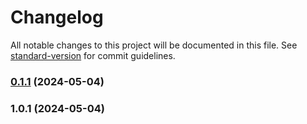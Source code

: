 # Changelog

All notable changes to this project will be documented in this file. See [standard-version](https://github.com/conventional-changelog/standard-version) for commit guidelines.

### [0.1.1](https://github.com/Ustinov01/releaseNotes/compare/v1.0.1...v0.1.1) (2024-05-04)

### 1.0.1 (2024-05-04)
